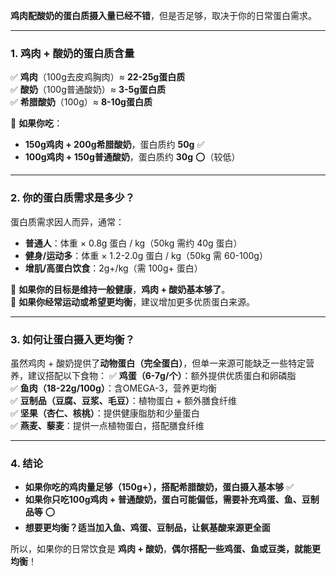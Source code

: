 **鸡肉配酸奶的蛋白质摄入量已经不错**，但是否足够，取决于你的日常蛋白需求。  

---

### **1. 鸡肉 + 酸奶的蛋白质含量**
✅ **鸡肉**（100g去皮鸡胸肉）≈ **22-25g蛋白质**  
✅ **酸奶**（100g普通酸奶）≈ **3-5g蛋白质**  
✅ **希腊酸奶**（100g）≈ **8-10g蛋白质**  

📌 **如果你吃**：
- **150g鸡肉 + 200g希腊酸奶**，蛋白质约 **50g** ✅
- **100g鸡肉 + 150g普通酸奶**，蛋白质约 **30g** ⭕（较低）  

---

### **2. 你的蛋白质需求是多少？**
蛋白质需求因人而异，通常：
- **普通人**：体重 × 0.8g 蛋白 / kg（50kg 需约 40g 蛋白）  
- **健身/运动多**：体重 × 1.2-2.0g 蛋白 / kg（50kg 需 60-100g）  
- **增肌/高蛋白饮食**：2g+/kg（需 100g+ 蛋白）  

📌 **如果你的目标是维持一般健康**，**鸡肉 + 酸奶基本够了**。  
📌 **如果你经常运动或希望更均衡**，建议增加更多优质蛋白来源。  

---

### **3. 如何让蛋白摄入更均衡？**
虽然鸡肉 + 酸奶提供了**动物蛋白（完全蛋白）**，但单一来源可能缺乏一些特定营养，建议搭配以下食物：
✅ **鸡蛋（6-7g/个）**：额外提供优质蛋白和卵磷脂  
✅ **鱼肉（18-22g/100g）**：含OMEGA-3，营养更均衡  
✅ **豆制品（豆腐、豆浆、毛豆）**：植物蛋白 + 额外膳食纤维  
✅ **坚果（杏仁、核桃）**：提供健康脂肪和少量蛋白  
✅ **燕麦、藜麦**：提供一点植物蛋白，搭配膳食纤维  

---

### **4. 结论**
- **如果你吃的鸡肉量足够（150g+），搭配希腊酸奶，蛋白摄入基本够** ✅  
- **如果你只吃100g鸡肉 + 普通酸奶，蛋白可能偏低，需要补充鸡蛋、鱼、豆制品等** ⭕  
- **想要更均衡？适当加入鱼、鸡蛋、豆制品，让氨基酸来源更全面**  

所以，如果你的日常饮食是 **鸡肉 + 酸奶**，**偶尔搭配一些鸡蛋、鱼或豆类，就能更均衡**！